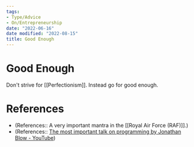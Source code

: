 ```yaml
---
tags:
- Type/Advice
- On/Entrepreneurship
date: "2022-06-16"
date modified: "2022-08-15"
title: Good Enough
---
```


# Good Enough
Don't strive for [[Perfectionism]]. Instead go for good enough.

# References
- (References:: A very important mantra in the [[Royal Air Force (RAF)]].)
- (References:: [The most important talk on programming by Jonathan Blow - YouTube](https://www.youtube.com/watch?v=dS6rCaDSwW8))

